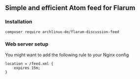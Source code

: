 ## Simple and efficient Atom feed for Flarum

### Installation

```sh
composer require archlinux-de/flarum-discussion-feed
```
### Web server setup
You might want to add the following rule to your Nginx config
```
location = /feed.xml {
    expires 15m;
}
```
